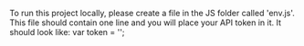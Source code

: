 To run this project locally, please create a file in the JS folder called 'env.js'. This file should contain one line
and you will place your API token in it. It should look like:
var token = '<your token here>';